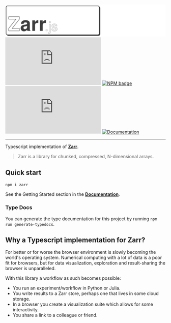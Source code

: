 ![Zarr.js Logo](docs/logo.png)
![Top Language Badge](https://img.shields.io/github/languages/top/gzuidhof/zarr.js) [![NPM badge](https://img.shields.io/npm/v/zarr)](https://www.npmjs.com/package/zarr) ![License badge](https://img.shields.io/github/license/gzuidhof/zarr.js)  [![Documentation](https://img.shields.io/badge/Read%20the-documentation-1abc9c.svg)](http://guido.io/zarr.js)

---
Typescript implementation of [**Zarr**](https://zarr.readthedocs.io/en/stable/). 
> Zarr is a library for chunked, compressed, N-dimensional arrays.

## Quick start

```
npm i zarr
```

See the Getting Started section in the [**Documentation**](http://guido.io/zarr.js).

### Type Docs
You can generate the type documentation for this project by running `npm run generate-typedocs`. 

## Why a Typescript implementation for Zarr?
For better or for worse the browser environment is slowly becoming the world's operating system. Numerical computing with a lot of data is a poor fit for browsers, but for data visualization, exploration and result-sharing the browser is unparalleled.

With this library a workflow as such becomes possible:
* You run an experiment/workflow in Python or Julia. 
* You write results to a Zarr store, perhaps one that lives in some cloud storage.
* In a browser you create a visualization suite which allows for some interactivity. 
* You share a link to a colleague or friend.
